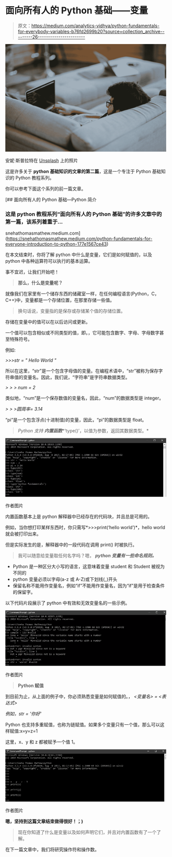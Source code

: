 # 面向所有人的 Python 基础——变量

> 原文：<https://medium.com/analytics-vidhya/python-fundamentals-for-everybody-variables-b76fd2699b20?source=collection_archive---------26----------------------->

![](img/bdca5c03653da1eb671ae0e0c1f24caf.png)

安妮·斯普拉特在 [Unsplash](https://unsplash.com?utm_source=medium&utm_medium=referral) 上的照片

这是许多关于 **python 基础知识的文章的第二篇**，这是一个专注于 Python 基础知识的 Python 教程系列。

你可以参考下面这个系列的前一篇文章。

[](https://snehathomasmathew.medium.com/python-fundamentals-for-everyone-introduction-to-python-177e1567ce43) [## 面向所有人的 Python 基础—Python 简介

### 这是 python 教程系列“面向所有人的 Python 基础”的许多文章中的第一篇，该系列着重于…

snehathomasmathew.medium.com](https://snehathomasmathew.medium.com/python-fundamentals-for-everyone-introduction-to-python-177e1567ce43) 

在本文结束时，你将了解 python 中什么是变量，它们是如何赋值的，以及 python 中各种运算符可以执行的基本运算。

事不宜迟，让我们开始吧！

> **那么，什么是变量呢？**

就像我们在家里有一个储存东西的储藏室一样，在任何编程语言(Python，C，C++)中，变量都是一个存储位置，在那里存储一些值。

> 换句话说，变量指的是保存或存储某个值的存储位置。

存储在变量中的值可以在以后访问或更新。

一个值可以包含相似或不同类型的值，即。，它可能包含数字、字母、字母数字甚至特殊符号。

例如:

*>>>str = " Hello World "*

所以在这里，“str”是一个包含字母值的变量。在编程术语中，“str”被称为保存字符串值的变量名。因此，我们说，“字符串”是字符串数据类型。

*> > > num = 2*

类似地，“num”是一个保存数值的变量名，因此，“num”的数据类型是 integer。

*> > >圆周率= 3.14*

“pi”是一个包含浮点(十进制值)的变量，因此，“pi”的数据类型是 float。

> *Python 支持* ***内置函数****‘type()’，以值为参数，返回其数据类型。*

![](img/91b626f8b28f660ed1f08fe398ab3a1b.png)

作者图片

内置函数基本上是 python 解释器中已经存在的代码块，并且总是可用的。

例如，当你想打印某样东西时，你只需写*>>>print(‘hello world’)*，hello world 就会被打印出来。

但是实际发生的是，解释器中的一段代码在调用 print() 时被执行。

> 我可以随意给变量取任何名字吗？嗯， ***python 变量有一些命名规则。***

*   Python 是一种区分大小写的语言，这意味着变量 student 和 Student 被视为不同的
*   python 变量必须以字母(a-z 或 A-Z)或下划线(_)开头
*   保留名称不能用作变量名，例如“if”不能用作变量名，因为“if”是用于检查条件的保留字。

以下代码片段展示了 python 中有效和无效变量名的一些示例。

![](img/574a12e7761b7fa869ba02072b36616b.png)

作者图片

> **Python 赋值**

到目前为止，从上面的例子中，你必须熟悉变量是如何赋值的。， *<变量名> = <表达式>*

*例如，str = '你好'*

Python 也支持多重赋值，也称为链赋值。如果多个变量只有一个值，那么可以这样赋值:x=y=z=1

这里，x、y 和 z 都被赋予一个值 1。

![](img/6e4a5b37b456d60a3fda7f47c307d9f9.png)

作者图片

**嗯，坚持到这篇文章结束做得很好！；)**

> 现在你知道了什么是变量以及如何声明它们，并且对内置函数有了一个了解。

在下一篇文章中，我们将研究操作符和操作数。